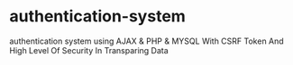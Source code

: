 # authentication-system
authentication system using AJAX &amp; PHP &amp; MYSQL With CSRF Token And High Level Of  Security In Transparing Data
